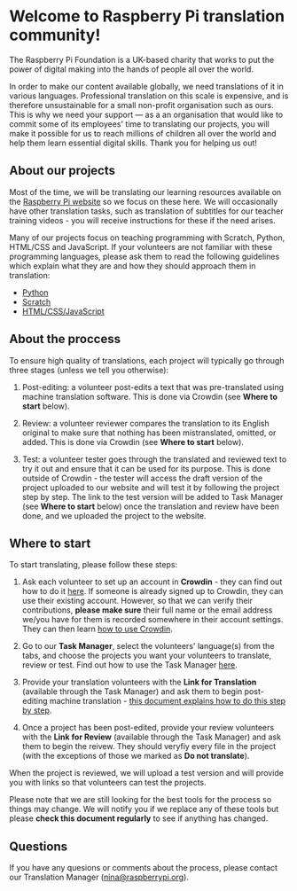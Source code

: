 # Welcome to Raspberry Pi translation community! 

The Raspberry Pi Foundation is a UK-based charity that works to put the power of digital making into the hands of people all over the world. 

In order to make our content available globally, we need translations of it in various languages. Professional translation on this scale is expensive, and is therefore unsustainable for a small non-profit organisation such as ours. This is why we need your support — as a an organisation that would like to commit some of its employees' time to translating our projects, you will make it possible for us to reach millions of children all over the world and help them learn essential digital skills. Thank you for helping us out!

## About our projects

Most of the time, we will be translating our learning resources available on the [Raspberry Pi website](https://projects.raspberrypi.org/en/) so we focus on these here. We will occasionally have other translation tasks, such as translation of subtitles for our teacher training videos - you will receive instructions for these if the need arises. 

Many of our projects focus on teaching programming with Scratch, Python, HTML/CSS and JavaScript. If your volunteers are not familiar with these programming languages, please ask them to read the following guidelines which explain what they are and how they should approach them in translation:

-	[Python](https://github.com/ninaszymor/Raspberry-Pi-Translation-Guide/blob/master/Technologies/Translating%20Python.md)
- [Scratch](https://github.com/ninaszymor/Raspberry-Pi-Translation-Guide/blob/master/Technologies/Translating%20Scratch.md)
- [HTML/CSS/JavaScript](https://github.com/ninaszymor/Raspberry-Pi-Translation-Guide/blob/master/Technologies/Translating%20HTML.md)

## About the proccess

To ensure high quality of translations, each project will typically go through three stages (unless we tell you otherwise):

1. Post-editing: a volunteer post-edits a text that was pre-translated using machine translation software. This is done via Crowdin (see **Where to start** below).

2. Review: a volunteer reviewer compares the translation to its English original to make sure that nothing has been mistranslated, omitted, or added. This is done via Crowdin (see **Where to start** below).

3. Test: a volunteer tester goes through the translated and reviewed text to try it out and ensure that it can be used for its purpose. This is done outside of Crowdin - the tester will access the draft version of the project uploaded to our website and will test it by following the project step by step. The link to the test version will be added to Task Manager (see **Where to start** below) once the translation and review have been done, and we uploaded the project to the website.

## Where to start

To start translating, please follow these steps:

1. Ask each volunteer to set up an account in **Crowdin** - they can find out how to do it [here](https://github.com/ninaszymor/Raspberry-Pi-Translation-Guide/blob/master/Tools/Crowdin%20account.md). If someone is already signed up to Crowdin, they can use their existing account. However, so that we can verify their contributions, **please make sure** their full name or the email address we/you have for them is recorded somewhere in their account settings. They can then learn [how to use Crowdin](https://github.com/ninaszymor/Raspberry-Pi-Translation-Guide/blob/master/Tools/Crowdin.md).

2. Go to our **Task Manager**, select the volunteers' language(s) from the tabs, and choose the projects you want your volunteers to translate, review or test. Find out how to use the Task Manager [here](https://github.com/ninaszymor/Raspberry-Pi-Translation-Guide/blob/master-v2/Tools/Task%20Manager.md).

3. Provide your translation volunteers with the **Link for Translation** (available through the Task Manager) and ask them to begin post-editing machine translation - [this document explains how to do this step by step](https://github.com/ninaszymor/Raspberry-Pi-Translation-Guide/edit/master-v2/Tools/Files%20in%20Crowdin.md).

4. Once a project has been post-edited, provide your review volunteers with the **Link for Review** (available through the Task Manager) and ask them to begin the reivew. They should veryfiy every file in the project (with the exceptions of those we marked as **Do not translate**). 

When the project is reviewed, we will upload a test version and will provide you with links so that volunteers can test the projects. 

Please note that we are still looking for the best tools for the process so things may change. We will notify you if we replace any of these tools but please **check this document regularly** to see if anything has changed. 

## Questions

If you have any quesions or comments about the process, please contact our Translation Manager (nina@raspberrypi.org).
